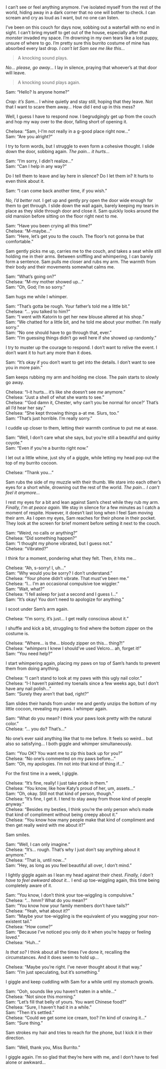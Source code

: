 I can’t see or feel anything anymore. I’ve isolated myself from the rest of the world, hiding away in a dark corner that no one will bother to check. I can scream and cry as loud as I want, but no one can listen.

I’ve been on this couch for days now, sobbing out a waterfall with no end in sight. I can’t bring myself to get out of the house, especially after that *monster* invaded my space. I’m drowning in my own tears like a lost puppy, unsure of where to go. I’m pretty sure this burrito costume of mine has absorbed every last drop. *I can’t let Sam see me like this…*

> A knocking sound plays.
> 

*No… please, go away…* I lay in silence, praying that whoever’s at that door will leave.

> A knocking sound plays again.
> 

Sam: “Hello? Is anyone home?”

*Crap: it’s Sam…* I whine quietly and stay still, hoping that they leave. Not that I want to scare them away… How did I end up in this mess?

Well, I guess I have to respond now. I begrudgingly get up from the couch and hop my way over to the door, falling short of opening it.

Chelsea: “Sam, I-I’m not really in a g-good place right now…”  
Sam: “Are you alright?”

I try to form words, but I struggle to even form a cohesive thought. I slide down the door, sobbing again. *The pain… it hurts…*

Sam: “I’m sorry, I didn’t realize…”  
Sam: “Can I help in any way?”

Do I tell them to leave and lay here in silence? Do I let them in? It hurts to even think about it.

Sam: “I can come back another time, if you wish.”

*No, I’d better not.* I get up and gently pry open the door wide enough for them to get through. I slide down the wall again, barely keeping my tears in place as they slide through door and close it. Sam quickly looks around the old mansion before sitting on the floor right next to me.

Sam: “Have you been crying all this time?”  
Chelsea: “M-maybe…”  
Sam: “Here, let’s get you to the couch. The floor’s not gonna be that comfortable.”

Sam gently picks me up, carries me to the couch, and takes a seat while still holding me in their arms. Between sniffling and whimpering, I can barely form a sentence. Sam pulls me closer and rubs my arm. The warmth from their body and their movements somewhat calms me.

Sam: “What’s going on?”  
Chelsea: “M-my mother showed up…”  
Sam: “Oh, God; I’m so sorry.”

Sam hugs me while I whimper.

Sam: “That’s gotta be rough. Your father’s told me a little bit.”  
Chelsea: “… you talked to him?”  
Sam: “I went with Katorin to get her new blouse altered at his shop.”  
Sam: “We chatted for a little bit, and he told me about your mother. I’m really sorry.”  
Sam: “No one should have to go through that, ever.”  
Sam: “I’m guessing things didn’t go well here if she showed up randomly.”

I try to muster up the courage to respond. I don’t want to relive the event. I don’t want it to hurt any more than it does.

Sam: “It’s okay if you don’t want to get into the details. I don’t want to see you in more pain.”

Sam keeps rubbing my arm and holding me close. The pain starts to slowly go away.

Chelsea: “I-it hurts… it’s like she doesn’t see *me* anymore.”  
Chelsea: “Just a shell of what she wants to see.”  
Chelsea: “‘God damn it, Chester, why can’t you be normal for once?’ That’s all I’d hear her say.”  
Chelsea: “She kept throwing things a-at me. Slurs, too.”  
Sam: “That’s just horrible. I’m really sorry.”

I cuddle up closer to them, letting their warmth continue to put me at ease.

Sam: “Well, I don’t care what she says, but you’re still a beautiful and quirky coyote.”  
Sam: “Even if you’re a burrito right now.”

I let out a little whine, just shy of a giggle, while letting my head pop out the top of my burrito cocoon.

Chelsea: “Thank you…”

Sam rubs the side of my muzzle with their thumb. We stare into each other’s eyes for a short while, drowning out the rest of the world. *The pain… I can’t feel it anymore…*

I rest my eyes for a bit and lean against Sam’s chest while they rub my arm. *Finally, I’m at peace again.* We stay in silence for a few minutes as I catch a moment of respite. However, it doesn’t last long when I feel Sam moving their arm. As I open my eyes, Sam reaches for their phone in their pocket. They look at the screen for brief moment before setting it next to the couch.

Sam: “Weird, no calls or anything?”  
Chelsea: “Did something happen?”  
Sam: “I thought my phone vibrated, but I guess not.”  
Chelsea: “Vibrated?”

I think for a moment, pondering what they felt. Then, it hits me…

Chelsea: “Ah, s-sorry! I, uh…”  
Sam: “Why would you be sorry? I don’t understand.”  
Chelsea: “Your phone didn’t vibrate. That must’ve been me.”  
Chelsea: “I… I’m an occasional compulsive toe wiggler.”  
Sam: “Wait, what?”  
Chelsea: “I fell asleep for just a second and I guess I…”  
Sam: “It’s okay! You don’t need to apologize for anything.”

I scoot under Sam’s arm again.

Chelsea: “I’m sorry, it’s just… I get really conscious about it.”

I shuffle and kick a bit, struggling to find where the bottom zipper on the costume is.

Chelsea: “Where… is the… bloody zipper on this… thing?!”  
Chelsea: “*whimpers* I knew I should’ve used Velcro… ah, forget it!”  
Sam: “You need help?”

I start whimpering again, placing my paws on top of Sam’s hands to prevent them from doing anything.

Chelsea: “I can’t stand to look at my paws with this ugly nail color.”  
Chelsea: “I-I haven’t painted my toenails since a few weeks ago, but I don’t have any nail polish…”  
Sam: “Surely they aren’t that bad, right?”

Sam slides their hands from under me and gently unzips the bottom of my little cocoon, revealing my paws. I whimper again.

Sam: “What do you mean? I think your paws look pretty with the natural color.”  
Chelsea: “… you do? That’s…”

No one’s ever said anything like that to me before. It feels so weird… but also so satisfying… I both giggle and whimper simultaneously.

Sam: “You OK? You want me to zip this back up for you?”  
Chelsea: “No one’s commented on my paws before…”  
Sam: “Oh, my apologies. I’m not into that kind of thing if…”

For the first time in a week, I giggle.

Chelsea: “It’s fine, really! I just take pride in them.”  
Chelsea: “You know, like how Katy’s proud of her, um, assets…”  
Sam: “Oh, okay. Still not that kind of person, though.”  
Chelsea: “It’s fine, I get it. I tend to stay away from those kind of people anyway.”  
Chelsea: “Besides my besties, I think you’re the only person who’s made that kind of compliment without being creepy about it.”  
Chelsea: “You know how many people make that kind of compliment and then get really weird with me about it?”

Sam smiles.

Sam: “Well, I can only imagine.”  
Chelsea: “It’s… rough. That’s why I just don’t say anything about it anymore.”  
Chelsea: “That is, until now…”  
Sam: “Hey, as long as you feel beautiful all over, I don’t mind.”

I lightly giggle again as I lean my head against their chest. *Finally, I don’t have to feel awkward about it…* I end up toe-wiggling again, this time being completely aware of it.

Sam: “You know, I don’t think your toe-wiggling is compulsive.”  
Chelsea: “… hmm? What do you mean?”  
Sam: “You know how your family members don’t have tails?”  
Chelsea: “Yeah, what about it?”  
Sam: “Maybe your toe-wiggling is the equivalent of you wagging your non-existent tail.”  
Chelsea: “How come?”  
Sam: “Because I’ve noticed you only do it when you’re happy or feeling loved.”  
Chelsea: “Huh…”

*Is that so?* I think about all the times I’ve done it, recalling the circumstances. And it does seem to hold up…

Chelsea: “Maybe you’re right. I’ve never thought about it that way.”  
Sam: “I’m just speculating, but it’s something.”

I giggle and keep cuddling with Sam for a while until my stomach growls.

Sam: “Ooh, sounds like you haven’t eaten in a while…”  
Chelsea: “Not since this morning.”  
Sam: “Let’s fill that belly of yours. You want Chinese food?”  
Chelsea: “Sure, I haven’t had it in a while.”  
Sam: “Then it’s settled.”  
Chelsea: “Could we get some ice cream, too? I’m kind of craving it…”  
Sam: “Sure thing.”

Sam strokes my hair and tries to reach for the phone, but I kick it in their direction.

Sam: “Well, thank you, Miss Burrito.”

I giggle again. I’m so glad that they’re here with me, and I don’t have to feel alone or awkward…